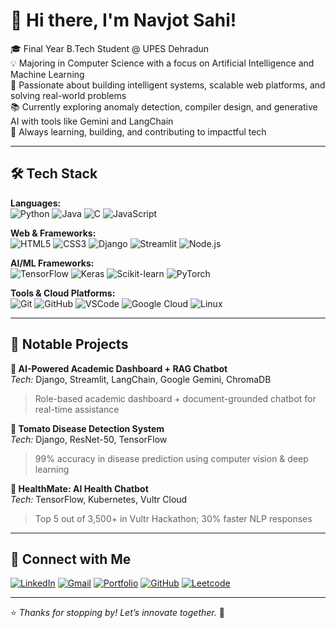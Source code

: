 # 👋 Hi there, I'm Navjot Sahi!

🎓 Final Year B.Tech Student @ UPES Dehradun  
💡 Majoring in Computer Science with a focus on Artificial Intelligence and Machine Learning  
🚀 Passionate about building intelligent systems, scalable web platforms, and solving real-world problems  
📚 Currently exploring anomaly detection, compiler design, and generative AI with tools like Gemini and LangChain  
🌱 Always learning, building, and contributing to impactful tech

---

## 🛠️ Tech Stack

**Languages:**  
![Python](https://img.shields.io/badge/Python-3670A0?style=flat&logo=python&logoColor=white)
![Java](https://img.shields.io/badge/Java-%23ED8B00.svg?style=flat&logo=java&logoColor=white)
![C](https://img.shields.io/badge/C-00599C?style=flat&logo=c&logoColor=white)
![JavaScript](https://img.shields.io/badge/JavaScript-F7DF1E?style=flat&logo=javascript&logoColor=black)

**Web & Frameworks:**  
![HTML5](https://img.shields.io/badge/HTML5-E34F26?style=flat&logo=html5&logoColor=white)
![CSS3](https://img.shields.io/badge/CSS3-1572B6?style=flat&logo=css3&logoColor=white)
![Django](https://img.shields.io/badge/Django-092E20?style=flat&logo=django&logoColor=white)
![Streamlit](https://img.shields.io/badge/Streamlit-FF4B4B?style=flat&logo=streamlit&logoColor=white)
![Node.js](https://img.shields.io/badge/Node.js-339933?style=flat&logo=nodedotjs&logoColor=white)

**AI/ML Frameworks:**  
![TensorFlow](https://img.shields.io/badge/TensorFlow-FF6F00?style=flat&logo=tensorflow&logoColor=white)
![Keras](https://img.shields.io/badge/Keras-D00000?style=flat&logo=keras&logoColor=white)
![Scikit-learn](https://img.shields.io/badge/Scikit--learn-F7931E?style=flat&logo=scikit-learn&logoColor=white)
![PyTorch](https://img.shields.io/badge/PyTorch-EE4C2C?style=flat&logo=pytorch&logoColor=white)

**Tools & Cloud Platforms:**  
![Git](https://img.shields.io/badge/Git-F05032?style=flat&logo=git&logoColor=white)
![GitHub](https://img.shields.io/badge/GitHub-100000?style=flat&logo=github&logoColor=white)
![VSCode](https://img.shields.io/badge/VSCode-007ACC?style=flat&logo=visual%20studio%20code&logoColor=white)
![Google Cloud](https://img.shields.io/badge/Google%20Cloud-4285F4?style=flat&logo=googlecloud&logoColor=white)
![Linux](https://img.shields.io/badge/Linux-FCC624?style=flat&logo=linux&logoColor=black)

---

## 💼 Notable Projects

**🔹 AI-Powered Academic Dashboard + RAG Chatbot**  
*Tech:* Django, Streamlit, LangChain, Google Gemini, ChromaDB  
> Role-based academic dashboard + document-grounded chatbot for real-time assistance  

**🔹 Tomato Disease Detection System**  
*Tech:* Django, ResNet-50, TensorFlow  
> 99% accuracy in disease prediction using computer vision & deep learning  

**🔹 HealthMate: AI Health Chatbot**  
*Tech:* TensorFlow, Kubernetes, Vultr Cloud  
> Top 5 out of 3,500+ in Vultr Hackathon; 30% faster NLP responses  


---

## 🔗 Connect with Me

[![LinkedIn](https://img.shields.io/badge/LinkedIn-blue?style=flat&logo=linkedin&logoColor=white)](https://www.linkedin.com/in/navjot-sahi-360470268/)
[![Gmail](https://img.shields.io/badge/Gmail-red?style=flat&logo=gmail&logoColor=white)](mailto:sahinavjot0@gmail.com)
[![Portfolio](https://img.shields.io/badge/Portfolio-000?style=flat&logo=firefox&logoColor=white)](https://portfolio-mdiq.onrender.com)
[![GitHub](https://img.shields.io/badge/GitHub-grey?style=flat&logo=github&logoColor=white)](https://github.com/NavjotSahi)
[![Leetcode](https://img.shields.io/badge/Leetcode-FFA116?style=flat&logo=leetcode&logoColor=white)](https://leetcode.com/u/NavjotSahi/)

---

⭐ _Thanks for stopping by! Let’s innovate together._ 🚀
